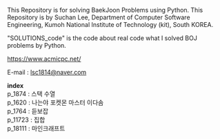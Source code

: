This Repository is for solving BaekJoon Problems using Python. This Repository is by Suchan Lee, Department of Computer Software Engineering, Kumoh National Institute of Technology (kit), South KOREA.

"SOLUTIONS_code" is the code about real code what I solved BOJ problems by Python.  

https://www.acmicpc.net/  

E-mail : lsc1814@naver.com  

**index**  
p_1874 : 스택 수열  
p_1620 : 나는야 포켓몬 마스터 이다솜  
p_1764 : 듣보잡  
p_11723 : 집합  
p_18111 : 마인크래프트  
